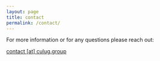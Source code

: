 ```yaml
---
layout: page
title: contact
permalink: /contact/
---
```


For more information or for any questions please reach out:

[contact [at] culug.group](contact@culug.group)
